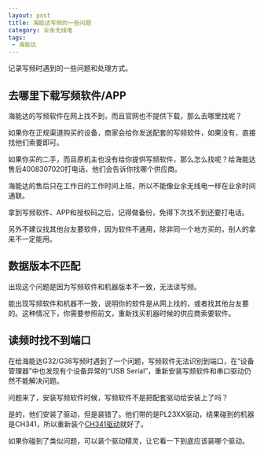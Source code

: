 ```yaml
---
layout: post
title: 海能达写频的一些问题
category: 业余无线电
tags:
 - 海能达
---
```

记录写频时遇到的一些问题和处理方式。

<!-- more -->

## 去哪里下载写频软件/APP

海能达的写频软件在网上找不到，而且官网也不提供下载，那么去哪里找呢？

如果你在正规渠道购买的设备，商家会给你发送配套的写频软件，如果没有，直接找他们索要即可。

如果你买的二手，而且原机主也没有给你提供写频软件，那么怎么找呢？给海能达售后4008307020打电话，他们会告诉你找哪个供应商。

海能达的售后只在工作日的工作时间上班，所以不能像业余无线电一样在业余时间通联。

拿到写频软件、APP和授权码之后，记得做备份，免得下次找不到还要打电话。

另外不建议找其他台友要软件，因为软件不通用，除非同一个地方买的，别人的拿来不一定能用。

## 数据版本不匹配

出现这个问题是因为写频软件和机器版本不一致，无法读写频。

能出现写频软件和机器不一致，说明你的软件是从网上找的，或者找其他台友要的。这种情况下，你需要参照前文，重新找买机器时候的供应商索要软件。

## 读频时找不到端口

在给海能达G32/G36写频时遇到了一个问题，写频软件无法识别到端口，在“设备管理器”中也发现有个设备异常的“USB Serial”，重新安装写频软件和串口驱动仍然不能解决问题。

问题来了，安装写频软件时候，写频软件不是把配套驱动给安装上了吗？

是的，他们安装了驱动，但是装错了。他们带的是PL23XX驱动，结果碰到的机器是CH341，所以重新装个[CH341驱动](https://www.wch.cn/downloads/CH341SER_EXE.html)就好了。

如果你碰到了类似问题，可以装个驱动精灵，让它看一下到底应该装哪个驱动。
